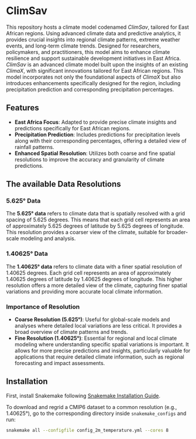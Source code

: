# ClimSav

This repository hosts a climate model codenamed *ClimSav*, tailored for East African regions. Using advanced climate data and predictive analytics, it provides crucial insights into regional climate patterns, extreme weather events, and long-term climate trends. Designed for researchers, policymakers, and practitioners, this model aims to enhance climate resilience and support sustainable development initiatives in East Africa.
*ClimSav* is an advanced climate model built upon the insights of an existing *ClimaX*, with significant innovations tailored for East African regions. This model incorporates not only the foundational aspects of *ClimaX* but also introduces enhancements specifically designed for the region, including precipitation prediction and corresponding precipitation percentages.

## Features

- **East Africa Focus**: Adapted to provide precise climate insights and predictions specifically for East African regions.
- **Precipitation Prediction**: Includes predictions for precipitation levels along with their corresponding percentages, offering a detailed view of rainfall patterns.
- **Enhanced Spatial Resolution**: Utilizes both coarse and fine spatial resolutions to improve the accuracy and granularity of climate predictions.

## The available Data Resolutions

### 5.625° Data

The **5.625° data** refers to climate data that is spatially resolved with a grid spacing of 5.625 degrees. This means that each grid cell represents an area of approximately 5.625 degrees of latitude by 5.625 degrees of longitude. This resolution provides a coarser view of the climate, suitable for broader-scale modeling and analysis.

### 1.40625° Data

The **1.40625° data** refers to climate data with a finer spatial resolution of 1.40625 degrees. Each grid cell represents an area of approximately 1.40625 degrees of latitude by 1.40625 degrees of longitude. This higher resolution offers a more detailed view of the climate, capturing finer spatial variations and providing more accurate local climate information.

### Importance of Resolution

- **Coarse Resolution (5.625°)**: Useful for global-scale models and analyses where detailed local variations are less critical. It provides a broad overview of climate patterns and trends.
- **Fine Resolution (1.40625°)**: Essential for regional and local climate modeling where understanding specific spatial variations is important. It allows for more precise predictions and insights, particularly valuable for applications that require detailed climate information, such as regional forecasting and impact assessments.

## Installation

First, install Snakemake following [Snakemake Installation Guide](https://snakemake.readthedocs.io/en/stable/getting_started/installation.html).

To download and regrid a CMIP6 dataset to a common resolution (e.g., 1.40625°), go to the corresponding directory inside `snakemake_configs` and run:

```bash
snakemake all --configfile config_2m_temperature.yml --cores 8




